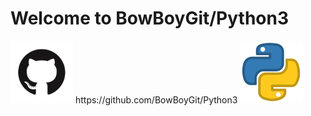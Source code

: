 # Welcome to BowBoyGit/Python3



<img src="images/GitHub-Mark.png" width=100>
https://github.com/BowBoyGit/Python3
<!-- [GitHub](http://github.com) -->



<img src="images/pylogo.png" width=100>
<!-- ![](images/pylogo.png) -->





<!-- As Grace Hopper said:
> I’ve always been more interested
> in the future than in the past. -->

















